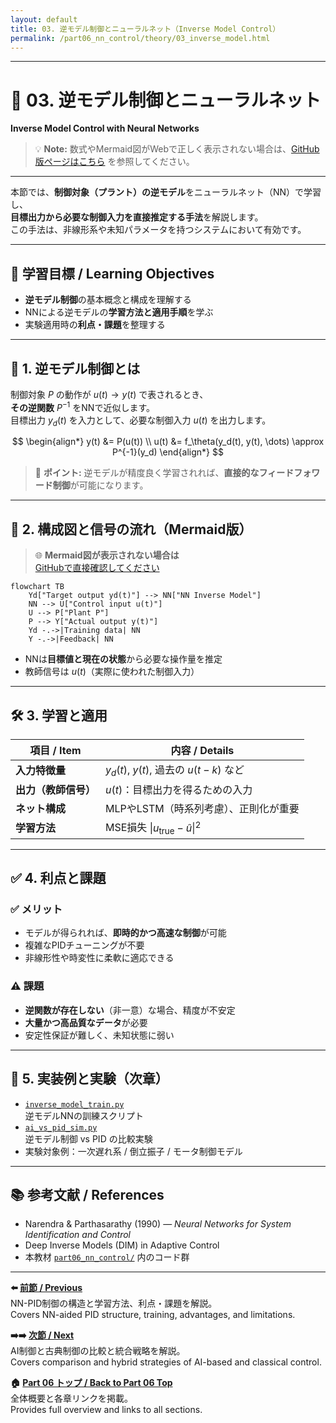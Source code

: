 ```yaml
---
layout: default
title: 03. 逆モデル制御とニューラルネット（Inverse Model Control）
permalink: /part06_nn_control/theory/03_inverse_model.html
---
```


---

# 🔁 03. 逆モデル制御とニューラルネット  
**Inverse Model Control with Neural Networks**

> 💡 **Note:** 数式やMermaid図がWebで正しく表示されない場合は、[GitHub版ページはこちら](https://github.com/Samizo-AITL/EduController/blob/main/part06_nn_control/theory/03_inverse_model.md) を参照してください。

---

本節では、**制御対象（プラント）の逆モデル**をニューラルネット（NN）で学習し、  
**目標出力から必要な制御入力を直接推定する手法**を解説します。  
この手法は、非線形系や未知パラメータを持つシステムにおいて有効です。

---

## 🎯 **学習目標 / Learning Objectives**

- **逆モデル制御**の基本概念と構成を理解する  
- NNによる逆モデルの**学習方法と適用手順**を学ぶ  
- 実験適用時の**利点・課題**を整理する  

---

## 🔄 **1. 逆モデル制御とは**

制御対象 $P$ の動作が $u(t) \rightarrow y(t)$ で表されるとき、  
**その逆関数** $P^{-1}$ をNNで近似します。  
目標出力 $y_d(t)$ を入力として、必要な制御入力 $u(t)$ を出力します。

$$
\begin{align*}
y(t) &= P(u(t)) \\
u(t) &= f_\theta(y_d(t), y(t), \dots) \approx P^{-1}(y_d)
\end{align*}
$$

> 📌 **ポイント:** 逆モデルが精度良く学習されれば、**直接的なフィードフォワード制御**が可能になります。

---

## 🧠 **2. 構成図と信号の流れ（Mermaid版）**

> 🌐 **Mermaid図が表示されない場合は**  
> [GitHubで直接確認してください](https://github.com/Samizo-AITL/EduController/blob/main/part06_nn_control/theory/03_inverse_model.md)

```mermaid
flowchart TB
    Yd["Target output yd(t)"] --> NN["NN Inverse Model"]
    NN --> U["Control input u(t)"]
    U --> P["Plant P"]
    P --> Y["Actual output y(t)"]
    Yd -.->|Training data| NN
    Y -.->|Feedback| NN
```

- NNは**目標値と現在の状態**から必要な操作量を推定  
- 教師信号は $u(t)$（実際に使われた制御入力）

---

## 🛠️ **3. 学習と適用**

| **項目 / Item**     | **内容 / Details**                                |
|---------------------|---------------------------------------------------|
| **入力特徴量**      | $y_d(t)$, $y(t)$, 過去の $u(t-k)$ など              |
| **出力（教師信号）**| $u(t)$：目標出力を得るための入力                   |
| **ネット構成**      | MLPやLSTM（時系列考慮）、正則化が重要               |
| **学習方法**        | MSE損失 $\|u_{\text{true}} - \hat{u}\|^2$           |

---

## ✅ **4. 利点と課題**

### ✅ メリット
- モデルが得られれば、**即時的かつ高速な制御**が可能  
- 複雑なPIDチューニングが不要  
- 非線形性や時変性に柔軟に適応できる  

### ⚠️ 課題
- **逆関数が存在しない**（非一意）な場合、精度が不安定  
- **大量かつ高品質なデータ**が必要  
- 安定性保証が難しく、未知状態に弱い  

---

## 🧪 **5. 実装例と実験（次章）**

- [`inverse_model_train.py`](../simulation/inverse_model_train.py)  
  逆モデルNNの訓練スクリプト  
- [`ai_vs_pid_sim.py`](../simulation/ai_vs_pid_sim.py)  
  逆モデル制御 vs PID の比較実験  
- 実験対象例：一次遅れ系 / 倒立振子 / モータ制御モデル  

---

## 📚 **参考文献 / References**

- Narendra & Parthasarathy (1990) — *Neural Networks for System Identification and Control*  
- Deep Inverse Models (DIM) in Adaptive Control  
- 本教材 [`part06_nn_control/`](https://samizo-aitl.github.io/EduController/part06_nn_control/) 内のコード群  

---

**⬅️ [前節 / Previous](https://samizo-aitl.github.io/EduController/part06_nn_control/theory/02_nn_pid.html)**  
NN-PID制御の構造と学習方法、利点・課題を解説。  
Covers NN-aided PID structure, training, advantages, and limitations.

**➡️➡️ [次節 / Next](https://samizo-aitl.github.io/EduController/part06_nn_control/theory/04_ai_vs_classical.html)**  
AI制御と古典制御の比較と統合戦略を解説。  
Covers comparison and hybrid strategies of AI-based and classical control.

**🏠 [Part 06 トップ / Back to Part 06 Top](https://samizo-aitl.github.io/EduController/part06_nn_control/)**  
全体概要と各章リンクを掲載。  
Provides full overview and links to all sections.

